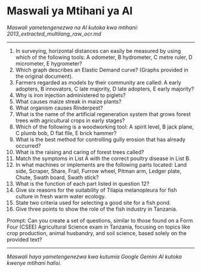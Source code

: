 # Maswali ya Mtihani ya AI
*Maswali yametengenezwa na AI kutoka kwa mtihani: 2013_extracted_multilang_raw_ocr.md*

---

1. In surveying, horizontal distances can easily be measured by using which of the following tools: A odometer, B hydrometer, C metre ruler, D micrometer, E hygrometer?
2. Which graph describes an Elastic Demand curve? (Graphs provided in the original document).
3. Farmers regarded as models by their community are called: A early adopters, B innovators, C late majority, D late adopters, E early majority?
4. Why is iron injection administered to piglets?
5. What causes maize streak in maize plants?
6. What organism causes Rinderpest?
7. What is the name of the artificial regeneration system that grows forest trees with agricultural crops in early stages?
8. Which of the following is a woodworking tool: A spirit level, B jack plane, C plumb bob, D flat file, E brick hammer?
9. What is the best method for controlling gully erosion that has already occurred?
10. What is the raising and caring of forest trees called?
11. Match the symptoms in List A with the correct poultry disease in List B.
12. In what machines or implements are the following parts located: Land side, Scraper, Share, Frail, Furrow wheel, Pitman arm, Ledger plate, Chute, Swath board, Swath stick?
13. What is the function of each part listed in question 12?
14. Give six reasons for the suitability of Tilapia melanopleura for fish culture in fresh warm water ecology.
15. State two criteria used for selecting a good site for a fish pond.
16. Give three points to show the role of the fish industry in Tanzania.

Prompt: Can you create a set of questions, similar to those found on a Form Four (CSEE) Agricultural Science exam in Tanzania, focusing on topics like crop production, animal husbandry, and soil science, based solely on the provided text?

---
*Maswali haya yametengenezwa kwa kutumia Google Gemini AI kutoka kwenye mtihani halisi.*
